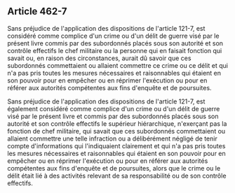 Article 462-7
----
Sans préjudice de l'application des dispositions de l'article 121-7, est
considéré comme complice d'un crime ou d'un délit de guerre visé par le présent
livre commis par des subordonnés placés sous son autorité et son contrôle
effectifs le chef militaire ou la personne qui en faisait fonction qui savait
ou, en raison des circonstances, aurait dû savoir que ces subordonnés
commettaient ou allaient commettre ce crime ou ce délit et qui n'a pas pris
toutes les mesures nécessaires et raisonnables qui étaient en son pouvoir pour
en empêcher ou en réprimer l'exécution ou pour en référer aux autorités
compétentes aux fins d'enquête et de poursuites.

Sans préjudice de l'application des dispositions de l'article 121-7, est
également considéré comme complice d'un crime ou d'un délit de guerre visé par
le présent livre et commis par des subordonnés placés sous son autorité et son
contrôle effectifs le supérieur hiérarchique, n'exerçant pas la fonction de chef
militaire, qui savait que ces subordonnés commettaient ou allaient commettre une
telle infraction ou a délibérément négligé de tenir compte d'informations qui
l'indiquaient clairement et qui n'a pas pris toutes les mesures nécessaires et
raisonnables qui étaient en son pouvoir pour en empêcher ou en réprimer
l'exécution ou pour en référer aux autorités compétentes aux fins d'enquête et
de poursuites, alors que le crime ou le délit était lié à des activités relevant
de sa responsabilité ou de son contrôle effectifs.
